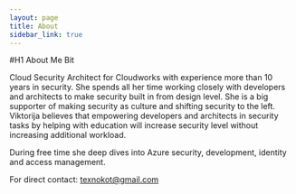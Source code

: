 ```yaml
---
layout: page
title: About
sidebar_link: true
---
```

#H1 About Me Bit
<p class="message">
 Cloud Security Architect for Cloudworks with experience more than 10 years in security. She spends all her time working closely with developers and architects to make security built in from design level. She is a big supporter of making security as culture and shifting security to the left. Viktorija believes that empowering developers and architects in security tasks by helping with education will increase security level without increasing additional workload.

During free time she deep dives into Azure security, development, identity and access management.

For direct contact: texnokot@gmail.com
</p>

